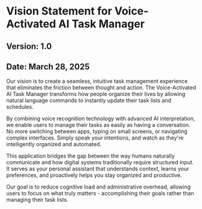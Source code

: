 # Vision Statement for Voice-Activated AI Task Manager
## Version: 1.0
## Date: March 28, 2025

Our vision is to create a seamless, intuitive task management experience that eliminates the friction between thought and action. The Voice-Activated AI Task Manager transforms how people organize their lives by allowing natural language commands to instantly update their task lists and schedules.

By combining voice recognition technology with advanced AI interpretation, we enable users to manage their tasks as easily as having a conversation. No more switching between apps, typing on small screens, or navigating complex interfaces. Simply speak your intentions, and watch as they're intelligently organized and automated.

This application bridges the gap between the way humans naturally communicate and how digital systems traditionally require structured input. It serves as your personal assistant that understands context, learns your preferences, and proactively helps you stay organized and productive.

Our goal is to reduce cognitive load and administrative overhead, allowing users to focus on what truly matters - accomplishing their goals rather than managing their task lists.
